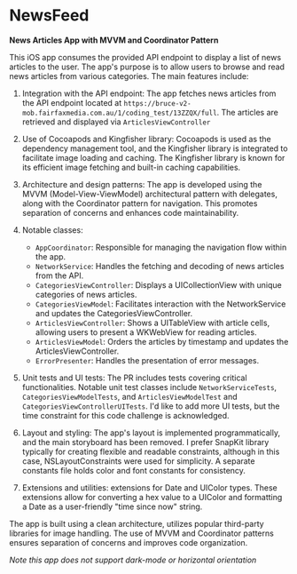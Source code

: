 # NewsFeed

**News Articles App with MVVM and Coordinator Pattern**

This iOS app consumes the provided API endpoint to display a list of news articles to the user. The app's purpose is to allow users to browse and read news articles from various categories. The main features include:

1. Integration with the API endpoint: The app fetches news articles from the API endpoint located at `https://bruce-v2-mob.fairfaxmedia.com.au/1/coding_test/13ZZQX/full`. The articles are retrieved and displayed via `ArticlesViewController`

2. Use of Cocoapods and Kingfisher library: Cocoapods is used as the dependency management tool, and the Kingfisher library is integrated to facilitate image loading and caching. The Kingfisher library is known for its efficient image fetching and built-in caching capabilities.

3. Architecture and design patterns: The app is developed using the MVVM (Model-View-ViewModel) architectural pattern with delegates, along with the Coordinator pattern for navigation. This promotes separation of concerns and enhances code maintainability.

4. Notable classes:
   - `AppCoordinator`: Responsible for managing the navigation flow within the app.
   - `NetworkService`: Handles the fetching and decoding of news articles from the API.
   - `CategoriesViewController`: Displays a UICollectionView with unique categories of news articles.
   - `CategoriesViewModel`: Facilitates interaction with the NetworkService and updates the CategoriesViewController.
   - `ArticlesViewController`: Shows a UITableView with article cells, allowing users to present a WKWebView for reading articles.
   - `ArticlesViewModel`: Orders the articles by timestamp and updates the ArticlesViewController.
   - `ErrorPresenter`: Handles the presentation of error messages.

5. Unit tests and UI tests: The PR includes tests covering critical functionalities. Notable unit test classes include `NetworkServiceTests`, `CategoriesViewModelTests`, and `ArticlesViewModelTest` and `CategoriesViewControllerUITests`. I'd like to add more UI tests, but the time constraint for this code challenge is acknowledged.

6. Layout and styling: The app's layout is implemented programmatically, and the main storyboard has been removed. I prefer SnapKit library typically for creating flexible and readable constraints, although in this case, NSLayoutConstraints were used for simplicity. A separate constants file holds color and font constants for consistency.

7. Extensions and utilities: extensions for Date and UIColor types. These extensions allow for converting a hex value to a UIColor and formatting a Date as a user-friendly "time since now" string.

The app is built using a clean architecture, utilizes popular third-party libraries for image handling. The use of MVVM and Coordinator patterns ensures separation of concerns and improves code organization.


*Note this app does not support dark-mode or horizontal orientation*
